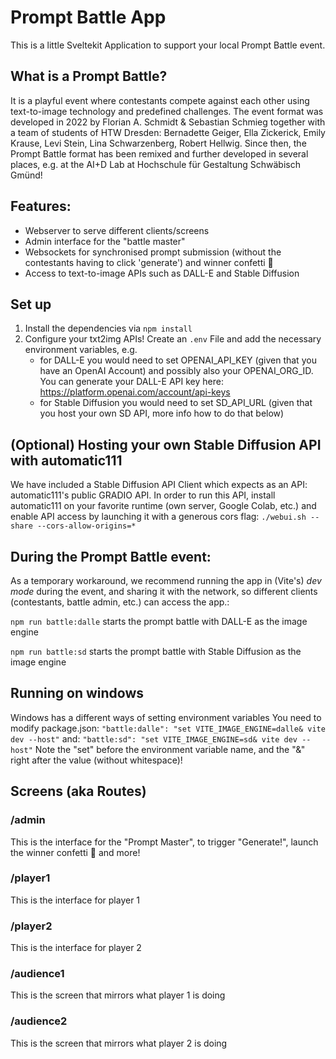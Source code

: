 # Prompt Battle App

This is a little Sveltekit Application to support your local Prompt Battle event.

## What is a Prompt Battle?
It is a playful event where contestants compete against each other using text-to-image technology and predefined challenges.
The event format was developed in 2022 by Florian A. Schmidt & Sebastian Schmieg together with a team of students of HTW Dresden: Bernadette Geiger, Ella Zickerick, Emily Krause, Levi Stein, Lina Schwarzenberg, Robert Hellwig.
Since then, the Prompt Battle format has been remixed and further developed in several places, e.g. at the AI+D Lab at Hochschule für Gestaltung Schwäbisch Gmünd!

## Features:

- Webserver to serve different clients/screens
- Admin interface for the "battle master"
- Websockets for synchronised prompt submission (without the contestants having to click 'generate') and winner confetti 🎉
- Access to text-to-image APIs such as DALL-E and Stable Diffusion

## Set up

1. Install the dependencies via `npm install`
2. Configure your txt2img APIs! Create an `.env` File and add the necessary environment variables, e.g.
   - for DALL-E you would need to set OPENAI_API_KEY (given that you have an OpenAI Account) and possibly also your OPENAI_ORG_ID. You can generate your DALL-E API key here: https://platform.openai.com/account/api-keys
   - for Stable Diffusion you would need to set SD_API_URL (given that you host your own SD API, more info how to do that below)

## (Optional) Hosting your own Stable Diffusion API with automatic111

We have included a Stable Diffusion API Client which expects as an API: automatic111's public GRADIO API. In order to run this API, install automatic111 on your favorite runtime (own server, Google Colab, etc.) and enable API access by launching it with a generous cors flag: `./webui.sh --share --cors-allow-origins=*`

## During the Prompt Battle event:

As a temporary workaround, we recommend running the app in (Vite's) _dev mode_ during the event, and sharing it with the network, so different clients (contestants, battle admin, etc.) can access the app.:

`npm run battle:dalle` starts the prompt battle with DALL-E as the image engine

`npm run battle:sd` starts the prompt battle with Stable Diffusion as the image engine

## Running on windows

Windows has a different ways of setting environment variables
You need to modify package.json:
`"battle:dalle": "set VITE_IMAGE_ENGINE=dalle& vite dev --host"`
and:
`"battle:sd": "set VITE_IMAGE_ENGINE=sd& vite dev --host"`
Note the "set" before the environment variable name, and the "&" right after the value (without whitespace)!

## Screens (aka Routes)

### /admin

This is the interface for the "Prompt Master", to trigger "Generate!", launch the winner confetti 🎉 and more!

### /player1

This is the interface for player 1

### /player2

This is the interface for player 2

### /audience1

This is the screen that mirrors what player 1 is doing

### /audience2

This is the screen that mirrors what player 2 is doing
